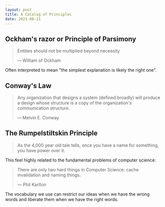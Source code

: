 ```yaml
---
layout: post
title: A Catalog of Principles
date: 2021-08-21
---
```


## Ockham's razor or Principle of Parsimony

> Entities should not be multiplied beyond necessity
>
> — William of Ockham

Often interpreted to mean "the simplest explanation is likely the right one".

## Conway's Law

> Any organization that designs a system (defined broadly) will produce a
> design whose structure is a copy of the organization's communication structure.
>
> — Melvin E. Conway

## The Rumpelstiltskin Principle

> As the 4,000 year old tale tells, once you have a name for something, you have power over it.

This feel highly related to the fundamental problems of computer science:

> There are only two hard things in Computer Science: cache invalidation and naming things.
>
> — Phil Karlton

The vocabulary we use can restrict our ideas when we have the wrong words and
liberate them when we have the right words.
